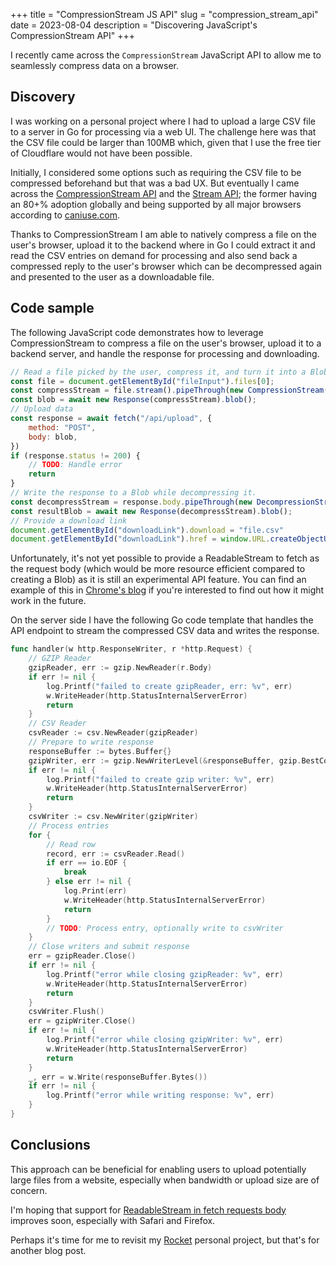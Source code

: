 +++
title = "CompressionStream JS API"
slug = "compression_stream_api"
date = 2023-08-04
description = "Discovering JavaScript's CompressionStream API"
+++

I recently came across the `CompressionStream` JavaScript API to allow me to seamlessly compress data on a browser.

<!-- more -->

## Discovery

I was working on a personal project where I had to upload a large CSV file to a server in Go for processing via a web UI. The challenge here was that the CSV file could be larger than 100MB which, given that I use the free tier of Cloudflare would not have been possible.

Initially, I considered some options such as requiring the CSV file to be compressed beforehand but that was a bad UX.
But eventually I came across the [CompressionStream API](https://developer.mozilla.org/en-US/docs/Web/API/CompressionStream) and the [Stream API](https://developer.mozilla.org/en-US/docs/Web/API/Streams_API); the former having an 80+% adoption globally and being supported by all major browsers according to [caniuse.com](https://caniuse.com/mdn-api_compressionstream).

Thanks to CompressionStream I am able to natively compress a file on the user's browser, upload it to the backend where in Go I could extract it and read the CSV entries on demand for processing and also send back a compressed reply to the user's browser which can be decompressed again and presented to the user as a downloadable file.

## Code sample

The following JavaScript code demonstrates how to leverage CompressionStream to compress a file on the user's browser, upload it to a backend server, and handle the response for processing and downloading.

```javascript
// Read a file picked by the user, compress it, and turn it into a Blob.
const file = document.getElementById("fileInput").files[0];
const compressStream = file.stream().pipeThrough(new CompressionStream("gzip"));
const blob = await new Response(compressStream).blob();
// Upload data
const response = await fetch("/api/upload", {
    method: "POST",
    body: blob,
})
if (response.status != 200) {
    // TODO: Handle error
    return
}
// Write the response to a Blob while decompressing it.
const decompressStream = response.body.pipeThrough(new DecompressionStream("gzip"))
const resultBlob = await new Response(decompressStream).blob();
// Provide a download link
document.getElementById("downloadLink").download = "file.csv"
document.getElementById("downloadLink").href = window.URL.createObjectURL(resultBlob);
```

Unfortunately, it's not yet possible to provide a ReadableStream to fetch as the request body (which would be more resource efficient compared to creating a Blob) as it is still an experimental API feature. You can find an example of this in [Chrome's blog](https://developer.chrome.com/articles/fetch-streaming-requests/) if you're interested to find out how it might work in the future.

On the server side I have the following Go code template that handles the API endpoint to stream the compressed CSV data and writes the response.

```go
func handler(w http.ResponseWriter, r *http.Request) {
	// GZIP Reader
	gzipReader, err := gzip.NewReader(r.Body)
	if err != nil {
		log.Printf("failed to create gzipReader, err: %v", err)
		w.WriteHeader(http.StatusInternalServerError)
		return
	}
	// CSV Reader
	csvReader := csv.NewReader(gzipReader)
	// Prepare to write response
	responseBuffer := bytes.Buffer{}
	gzipWriter, err := gzip.NewWriterLevel(&responseBuffer, gzip.BestCompression)
	if err != nil {
		log.Printf("failed to create gzip writer: %v", err)
		w.WriteHeader(http.StatusInternalServerError)
		return
	}
	csvWriter := csv.NewWriter(gzipWriter)
	// Process entries
	for {
		// Read row
		record, err := csvReader.Read()
		if err == io.EOF {
			break
		} else err != nil {
			log.Print(err)
			w.WriteHeader(http.StatusInternalServerError)
			return
		}
		// TODO: Process entry, optionally write to csvWriter
	}
	// Close writers and submit response
	err = gzipReader.Close()
	if err != nil {
		log.Printf("error while closing gzipReader: %v", err)
		w.WriteHeader(http.StatusInternalServerError)
		return
	}
	csvWriter.Flush()
	err = gzipWriter.Close()
	if err != nil {
		log.Printf("error while closing gzipWriter: %v", err)
		w.WriteHeader(http.StatusInternalServerError)
		return
	}
	_, err = w.Write(responseBuffer.Bytes())
	if err != nil {
		log.Printf("error while writing response: %v", err)
	}
}
```

## Conclusions

This approach can be beneficial for enabling users to upload potentially large files from a website, especially when bandwidth or upload size are of concern.

I'm hoping that support for [ReadableStream in fetch requests body](https://caniuse.com/mdn-api_request_request_request_body_readablestream) improves soon, especially with Safari and Firefox.

Perhaps it's time for me to revisit my [Rocket](https://rkt.one/) personal project, but that's for another blog post.